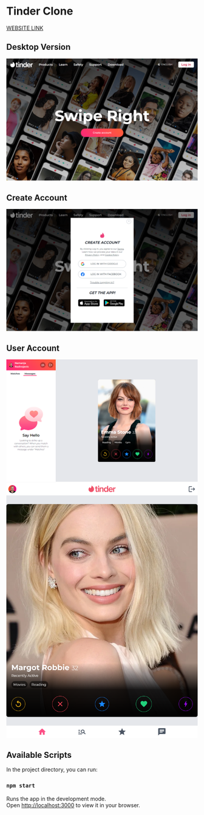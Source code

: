 # Tinder Clone

<a href="https://tinder-clone-d3190.web.app" target="_blank">WEBSITE LINK</a>

## Desktop Version

<img src="tinder-clone-01.png" />

## Create Account

<img src="tinder-clone-02.png" />

## User Account

<img src="tinder-clone-03.png" />

<img src="tinder-clone-04.png" />

## Available Scripts

In the project directory, you can run:

### `npm start`

Runs the app in the development mode.\
Open [http://localhost:3000](http://localhost:3000) to view it in your browser.

